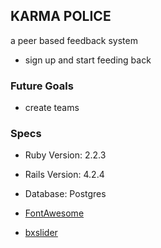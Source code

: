 ## KARMA POLICE

a peer based feedback system

- sign up and start feeding back


### Future Goals
- create teams

### Specs

- Ruby Version: 2.2.3

- Rails Version: 4.2.4

- Database: Postgres

- [FontAwesome](https://fortawesome.github.io/Font-Awesome/)

- [bxslider](http://bxslider.com/)
